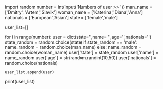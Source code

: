 import random
number = int(input('Numbers of user  >> '))
man_name = ['Dmitry', 'Artem','Slavik']
woman_name = ['Katerina','Diana','Anna']
nationals = ['European','Asian']
state = ['female','male']

user_list=[]

for i in range(number):
    user = dict(state='',name= '',age='',nationals='')
    state_random = random.choice(state)
    if state_random == 'male':
        name_random = random.choice(man_name)
    else:
        name_random = random.choice(woman_name)
    user['state'] = state_random
    user['name'] = name_random
    user['age'] = str(random.randint(10,50))
    user['nationals'] = random.choice(nationals)

    user_list.append(user)
print(user_list)
